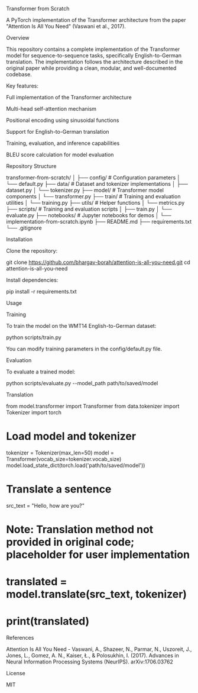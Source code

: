 Transformer from Scratch

A PyTorch implementation of the Transformer architecture from the paper "Attention Is All You Need" (Vaswani et al., 2017).

Overview

This repository contains a complete implementation of the Transformer model for sequence-to-sequence tasks, specifically English-to-German translation. The implementation follows the architecture described in the original paper while providing a clean, modular, and well-documented codebase.

Key features:





Full implementation of the Transformer architecture



Multi-head self-attention mechanism



Positional encoding using sinusoidal functions



Support for English-to-German translation



Training, evaluation, and inference capabilities



BLEU score calculation for model evaluation

Repository Structure

transformer-from-scratch/
│
├── config/               # Configuration parameters
│   └── default.py
├── data/                 # Dataset and tokenizer implementations
│   ├── dataset.py
│   └── tokenizer.py
├── model/                # Transformer model components
│   └── transformer.py
├── train/                # Training and evaluation utilities
│   └── training.py
├── utils/                # Helper functions
│   └── metrics.py
├── scripts/              # Training and evaluation scripts
│   ├── train.py
│   └── evaluate.py
├── notebooks/            # Jupyter notebooks for demos
│   └── implementation-from-scratch.ipynb
├── README.md
├── requirements.txt
└── .gitignore

Installation

Clone the repository:

git clone https://github.com/bhargav-borah/attention-is-all-you-need.git
cd attention-is-all-you-need

Install dependencies:

pip install -r requirements.txt

Usage

Training

To train the model on the WMT14 English-to-German dataset:

python scripts/train.py

You can modify training parameters in the config/default.py file.

Evaluation

To evaluate a trained model:

python scripts/evaluate.py --model_path path/to/saved/model

Translation

from model.transformer import Transformer
from data.tokenizer import Tokenizer
import torch

# Load model and tokenizer
tokenizer = Tokenizer(max_len=50)
model = Transformer(vocab_size=tokenizer.vocab_size)
model.load_state_dict(torch.load('path/to/saved/model'))

# Translate a sentence
src_text = "Hello, how are you?"
# Note: Translation method not provided in original code; placeholder for user implementation
# translated = model.translate(src_text, tokenizer)
# print(translated)

References





Attention Is All You Need - Vaswani, A., Shazeer, N., Parmar, N., Uszoreit, J., Jones, L., Gomez, A. N., Kaiser, Ł., & Polosukhin, I. (2017). Advances in Neural Information Processing Systems (NeurIPS). arXiv:1706.03762

License

MIT